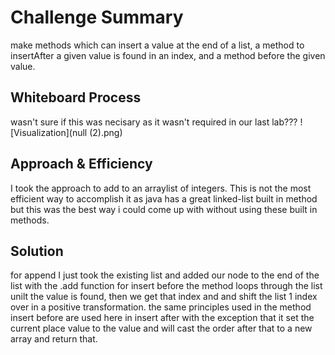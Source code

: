 # Challenge Summary
make methods which can insert a value at the end of a list, a method to insertAfter a given value is found in an index, and a method before the given value.

## Whiteboard Process
wasn't sure if this was necisary as it wasn't required in our last lab???
![Visualization](null (2).png)

## Approach & Efficiency
I took the approach to add to an arraylist of integers. This is not the most efficient way to accomplish it as java has a great linked-list built in method but this was the best way i could come up with without using these built in methods.

## Solution
for append I just took the existing list and added our node to the end of the list with the .add function
for insert before the method loops through the list unilt the value is found, then we get that index and and shift the list 1 index over in a positive transformation.
the same principles used in the method insert before are used here in insert after with the exception that it set the current place value to the value and will cast the order after that to a new array and return that.
